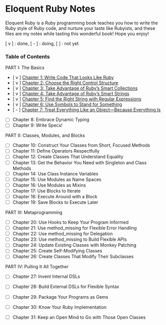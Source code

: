# Eloquent Ruby Notes

Eloquent Ruby is a Ruby programming book teaches you how to write the Ruby style of Ruby code, and nurture your taste like Rubyists, and these files are my notes while tasting this wonderful book! Hope you enjoy!

[ v ] : done, [ - ] : doing, [  ] : not yet
 

### Table of Contents

PART I: The Basics

- [ v ] [Chapter 1: Write Code That Looks Like Ruby](ch1.md)
- [ v ] [Chapter 2: Choose the Right Control Structure](ch2.md)
- [ v ] [Chapter 3: Take Advantage of Ruby’s Smart Collections](ch3.md)
- [ v ] [Chapter 4: Take Advantage of Ruby’s Smart Strings](ch4.md)
- [ v ] [Chapter 5: Find the Right String with Regular Expressions](ch5.md)
- [ v ] [Chapter 6: Use Symbols to Stand for Something](ch6.md)
- [ - ] [Chapter 7: Treat Everything Like an Object—Because Everything Is](ch7.md)
- [   ] Chapter 8: Embrace Dynamic Typing
- [   ] Chapter 9: Write Specs!

PART II: Classes, Modules, and Blocks

- [   ] Chapter 10: Construct Your Classes from Short, Focused Methods
- [   ] Chapter 11: Define Operators Respectfully
- [   ] Chapter 12: Create Classes That Understand Equality
- [   ] Chapter 13: Get the Behavior You Need with Singleton and Class Methods
- [   ] Chapter 14: Use Class Instance Variables
- [   ] Chapter 15: Use Modules as Name Spaces
- [   ] Chapter 16: Use Modules as Mixins
- [   ] Chapter 17: Use Blocks to Iterate
- [   ] Chapter 18: Execute Around with a Block
- [   ] Chapter 19: Save Blocks to Execute Later

PART III: Metaprogramming

- [   ] Chapter 20: Use Hooks to Keep Your Program Informed
- [   ] Chapter 21: Use method_missing for Flexible Error Handling
- [   ] Chapter 22: Use method_missing for Delegation
- [   ] Chapter 23: Use method_missing to Build Flexible APIs
- [   ] Chapter 24: Update Existing Classes with Monkey Patching
- [   ] Chapter 25: Create Self-Modifying Classes
- [   ] Chapter 26: Create Classes That Modify Their Subclasses

PART IV: Pulling It All Together

- [   ] Chapter 27: Invent Internal DSLs
- [   ] Chapter 28: Build External DSLs for Flexible Syntax
- [   ] Chapter 29: Package Your Programs as Gems
- [   ] Chapter 30: Know Your Ruby Implementation
- [   ] Chapter 31: Keep an Open Mind to Go with Those Open Classes
	
